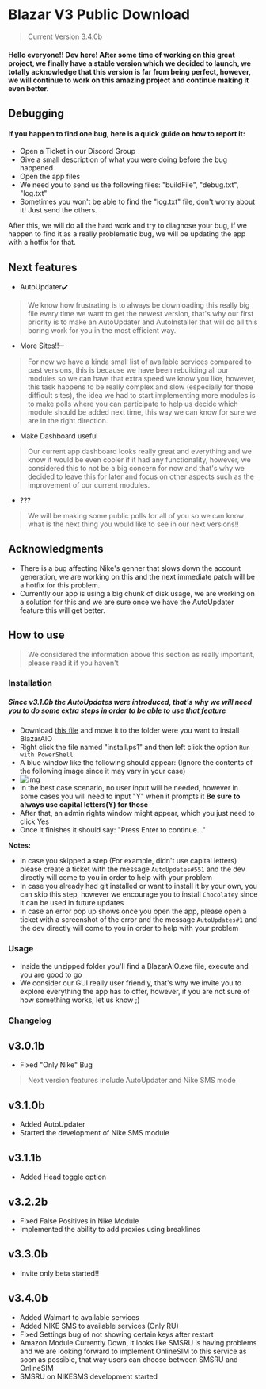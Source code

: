 # Blazar V3 Public Download
> Current Version 3.4.0b

#### Hello everyone!! Dev here! After some time of working on this great project, we finally have a stable version which we decided to launch, we totally acknowledge that this version is far from being perfect, however, we will continue to work on this amazing project and continue making it even better.

## Debugging

#### If you happen to find one bug, here is a quick guide on how to report it:
- Open a Ticket in our Discord Group
- Give a small description of what you were doing before the bug happened
- Open the app files
- We need you to send us the following files: "buildFile", "debug.txt", "log.txt"
- Sometimes you won't be able to find the "log.txt" file, don't worry about it! Just send the others.


After this, we will do all the hard work and try to diagnose your bug, if we happen to find it as a really problematic bug, we will be updating the app with a hotfix for that.

## Next features

- AutoUpdater✔️
> We know how frustrating is to always be downloading this really big file every time we want to get the newest version, that's why our first priority is to make an AutoUpdater and AutoInstaller that will do all this boring work for you in the most efficient way. 

- More Sites!!➖
> For now we have a kinda small list of available services compared to past versions, this is because we have been rebuilding all our modules so we can have that extra speed we know you like, however, this task happens to be really complex and slow (especially for those difficult sites), the idea we had to start implementing more modules is to make polls where you can participate to help us decide which module should be added next time, this way we can know for sure we are in the right direction.

- Make Dashboard useful
> Our current app dashboard looks really great and everything and we know it would be even cooler if it had any functionality, however, we considered this to not be a big concern for now and that's why we decided to leave this for later and focus on other aspects such as the improvement of our current modules.

- ???
> We will be making some public polls for all of you so we can know what is the next thing you would like to see in our next versions!!

## Acknowledgments 

- There is a bug affecting Nike's genner that slows down the account generation, we are working on this and the next immediate patch will be a hotfix for this problem.
- Currently our app is using a big chunk of disk usage, we are working on a solution for this and we are sure once we have the AutoUpdater feature this will get better.

## How to use
> We considered the information above this section as really important, please read it if you haven't

### Installation
##### Since v3.1.0b the AutoUpdates were introduced, that's why we will need you to do some extra steps in order to be able to use that feature
- Download [this file](https://cdn.discordapp.com/attachments/637141086334222369/890399171197145118/install.ps1) and move it to the folder were you want to install BlazarAIO
- Right click the file named "install.ps1" and then left click the option `Run with PowerShell`
- A blue window like the following should appear: (Ignore the contents of the following image since it may vary in your case)
- ![img](https://media.discordapp.net/attachments/858836866823094272/887919689647407144/unknown.png)
- In the best case scenario, no user input will be needed, however in some cases you will need to input "Y" when it prompts it **Be sure to always use capital letters(Y) for those**
- After that, an admin rights window might appear, which you just need to click Yes
- Once it finishes it should say: "Press Enter to continue..."

**Notes:**

- In case you skipped a step (For example, didn't use capital letters) please create a ticket with the message `AutoUpdates#551` and the dev directly will come to you in order to help with your problem
- In case you already had git installed or want to install it by your own, you can skip this step, however we encourage you to install `Chocolatey` since it can be used in future updates
- In case an error pop up shows once you open the app, please open a ticket with a screenshot of the error and the message `AutoUpdates#1` and the dev directly will come to you in order to help with your problem

### Usage
- Inside the unzipped folder you'll find a BlazarAIO.exe file, execute and you are good to go
- We consider our GUI really user friendly, that's why we invite you to explore everything the app has to offer, however, if you are not sure of how something works, let us know ;)



### Changelog
## v3.0.1b
- Fixed "Only Nike" Bug
> Next version features include AutoUpdater and Nike SMS mode

## v3.1.0b
- Added AutoUpdater
- Started the development of Nike SMS module

## v3.1.1b
- Added Head toggle option

## v3.2.2b
- Fixed False Positives in Nike Module
- Implemented the ability to add proxies using breaklines

## v3.3.0b
- Invite only beta started!!

## v3.4.0b
- Added Walmart to available services
- Added NIKE SMS to available services (Only RU)
- Fixed Settings bug of not showing certain keys after restart
- Amazon Module Currently Down, it looks like SMSRU is having problems and we are looking forward to implement OnlineSIM to this service as soon as possible, that way users can choose between SMSRU and OnlineSIM
- SMSRU on NIKESMS development started
